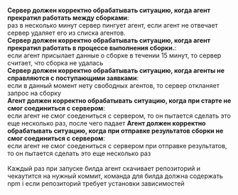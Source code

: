 <b>Сервер должен корректно обрабатывать ситуацию, когда агент прекратил работать между сборками</b>:<br>
раз в несколько минут сервер пингует агент, если агент не отвечает сервер удаляет его из списка агентов.<br>
<b>Сервер должен корректно обрабатывать ситуацию, когда агент прекратил работать в процессе выполнения сборки.</b>:<br>
если агент присылает данные о сборке в течении 15 минут, то сервер считает, что сборка не удалась<br>
<b>Сервер должен корректно обрабатывать ситуацию, когда агенты не справляются с поступающими заявками</b>:<br>
если в данный момент нету свободных агентов, то сервер откланяет запрос на сборку<br>
<b>Агент должен корректно обрабатывать ситуацию, когда при старте не смог соединиться с сервером</b>:<br>
если агент не смог соедениться с сервером, то он пытается сделать это еще несколько раз, после чего падает
<b>Агент должен корректно обрабатывать ситуацию, когда при отправке результатов сборки не смог соединиться с сервером</b>:<br>
если агент не смог соедениться с сервером при отправке результатов, то он пытается сделать это еще несколько раз<br>
<br>
Каждый раз при запуске билда агент скачивает репозиторий и чекаутится на нужный коммит, команда для билда должна содержать npm i если репозиторий требует установки зависимостей
